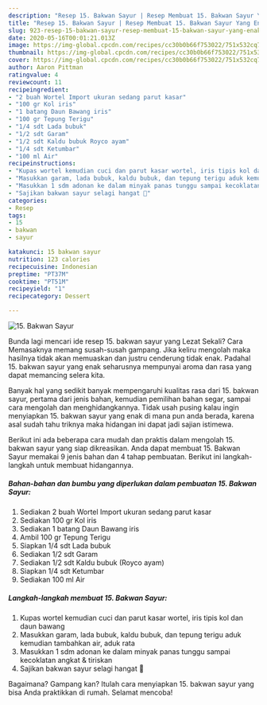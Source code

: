 ```yaml
---
description: "Resep 15. Bakwan Sayur | Resep Membuat 15. Bakwan Sayur Yang Enak dan Simpel"
title: "Resep 15. Bakwan Sayur | Resep Membuat 15. Bakwan Sayur Yang Enak dan Simpel"
slug: 923-resep-15-bakwan-sayur-resep-membuat-15-bakwan-sayur-yang-enak-dan-simpel
date: 2020-05-16T00:01:21.013Z
image: https://img-global.cpcdn.com/recipes/cc30b0b66f753022/751x532cq70/15-bakwan-sayur-foto-resep-utama.jpg
thumbnail: https://img-global.cpcdn.com/recipes/cc30b0b66f753022/751x532cq70/15-bakwan-sayur-foto-resep-utama.jpg
cover: https://img-global.cpcdn.com/recipes/cc30b0b66f753022/751x532cq70/15-bakwan-sayur-foto-resep-utama.jpg
author: Aaron Pittman
ratingvalue: 4
reviewcount: 11
recipeingredient:
- "2 buah Wortel Import ukuran sedang parut kasar"
- "100 gr Kol iris"
- "1 batang Daun Bawang iris"
- "100 gr Tepung Terigu"
- "1/4 sdt Lada bubuk"
- "1/2 sdt Garam"
- "1/2 sdt Kaldu bubuk Royco ayam"
- "1/4 sdt Ketumbar"
- "100 ml Air"
recipeinstructions:
- "Kupas wortel kemudian cuci dan parut kasar wortel, iris tipis kol dan daun bawang"
- "Masukkan garam, lada bubuk, kaldu bubuk, dan tepung terigu aduk kemudian tambahkan air, aduk rata"
- "Masukkan 1 sdm adonan ke dalam minyak panas tunggu sampai kecoklatan angkat &amp; tiriskan"
- "Sajikan bakwan sayur selagi hangat 🤤"
categories:
- Resep
tags:
- 15
- bakwan
- sayur

katakunci: 15 bakwan sayur 
nutrition: 123 calories
recipecuisine: Indonesian
preptime: "PT37M"
cooktime: "PT51M"
recipeyield: "1"
recipecategory: Dessert

---
```



![15. Bakwan Sayur](https://img-global.cpcdn.com/recipes/cc30b0b66f753022/751x532cq70/15-bakwan-sayur-foto-resep-utama.jpg)

Bunda lagi mencari ide resep 15. bakwan sayur yang Lezat Sekali? Cara Memasaknya memang susah-susah gampang. Jika keliru mengolah maka hasilnya tidak akan memuaskan dan justru cenderung tidak enak. Padahal 15. bakwan sayur yang enak seharusnya mempunyai aroma dan rasa yang dapat memancing selera kita.

Banyak hal yang sedikit banyak mempengaruhi kualitas rasa dari 15. bakwan sayur, pertama dari jenis bahan, kemudian pemilihan bahan segar, sampai cara mengolah dan menghidangkannya. Tidak usah pusing kalau ingin menyiapkan 15. bakwan sayur yang enak di mana pun anda berada, karena asal sudah tahu triknya maka hidangan ini dapat jadi sajian istimewa.




Berikut ini ada beberapa cara mudah dan praktis dalam mengolah 15. bakwan sayur yang siap dikreasikan. Anda dapat membuat 15. Bakwan Sayur memakai 9 jenis bahan dan 4 tahap pembuatan. Berikut ini langkah-langkah untuk membuat hidangannya.

<!--inarticleads1-->

##### Bahan-bahan dan bumbu yang diperlukan dalam pembuatan 15. Bakwan Sayur:

1. Sediakan 2 buah Wortel Import ukuran sedang parut kasar
1. Sediakan 100 gr Kol iris
1. Sediakan 1 batang Daun Bawang iris
1. Ambil 100 gr Tepung Terigu
1. Siapkan 1/4 sdt Lada bubuk
1. Sediakan 1/2 sdt Garam
1. Sediakan 1/2 sdt Kaldu bubuk (Royco ayam)
1. Siapkan 1/4 sdt Ketumbar
1. Sediakan 100 ml Air




<!--inarticleads2-->

##### Langkah-langkah membuat 15. Bakwan Sayur:

1. Kupas wortel kemudian cuci dan parut kasar wortel, iris tipis kol dan daun bawang
1. Masukkan garam, lada bubuk, kaldu bubuk, dan tepung terigu aduk kemudian tambahkan air, aduk rata
1. Masukkan 1 sdm adonan ke dalam minyak panas tunggu sampai kecoklatan angkat &amp; tiriskan
1. Sajikan bakwan sayur selagi hangat 🤤




Bagaimana? Gampang kan? Itulah cara menyiapkan 15. bakwan sayur yang bisa Anda praktikkan di rumah. Selamat mencoba!
